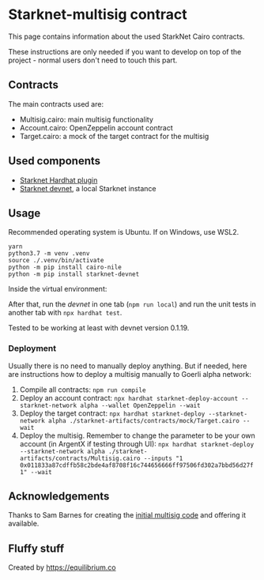 # Starknet-multisig contract

This page contains information about the used StarkNet Cairo contracts.

These instructions are only needed if you want to develop on top of the project - normal users don't need to touch this part.

## Contracts

The main contracts used are:

- Multisig.cairo: main multisig functionality
- Account.cairo: OpenZeppelin account contract
- Target.cairo: a mock of the target contract for the multisig

## Used components

- [Starknet Hardhat plugin](https://github.com/Shard-Labs/starknet-hardhat-plugin)
- [Starknet devnet](https://github.com/Shard-Labs/starknet-devnet), a local Starknet instance

## Usage

Recommended operating system is Ubuntu. If on Windows, use WSL2.

```
yarn
python3.7 -m venv .venv
source ./.venv/bin/activate
python -m pip install cairo-nile
python -m pip install starknet-devnet

```

Inside the virtual environment:

After that, run the _devnet_ in one tab (`npm run local`) and run the unit tests in another tab with `npx hardhat test`.

Tested to be working at least with devnet version 0.1.19.

### Deployment

Usually there is no need to manually deploy anything. But if needed, here are instructions how to deploy a multisig manually to Goerli alpha network:

1. Compile all contracts: `npm run compile`
1. Deploy an account contract: `npx hardhat starknet-deploy-account --starknet-network alpha --wallet OpenZeppelin --wait`
1. Deploy the target contract: `npx hardhat starknet-deploy --starknet-network alpha ./starknet-artifacts/contracts/mock/Target.cairo --wait`
1. Deploy the multisig. Remember to change the parameter to be your own account (in ArgentX if testing through UI): `npx hardhat starknet-deploy --starknet-network alpha ./starknet-artifacts/contracts/Multisig.cairo --inputs "1 0x011833a87cdffb58c2bde4af8708f16c744656666ff97506fd302a7bbd56d27f 1" --wait`

## Acknowledgements

Thanks to Sam Barnes for creating the [initial multisig code](https://github.com/sambarnes/cairo-multisig) and offering it available.

## Fluffy stuff

Created by https://equilibrium.co
